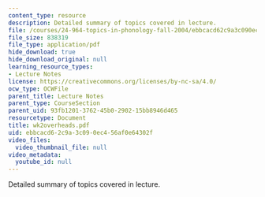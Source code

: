 ```yaml
---
content_type: resource
description: Detailed summary of topics covered in lecture.
file: /courses/24-964-topics-in-phonology-fall-2004/ebbcacd62c9a3c090ec456af0e64302f_wk2overheads.pdf
file_size: 838319
file_type: application/pdf
hide_download: true
hide_download_original: null
learning_resource_types:
- Lecture Notes
license: https://creativecommons.org/licenses/by-nc-sa/4.0/
ocw_type: OCWFile
parent_title: Lecture Notes
parent_type: CourseSection
parent_uid: 93fb1201-3762-45b0-2902-15bb8946d465
resourcetype: Document
title: wk2overheads.pdf
uid: ebbcacd6-2c9a-3c09-0ec4-56af0e64302f
video_files:
  video_thumbnail_file: null
video_metadata:
  youtube_id: null
---
```

Detailed summary of topics covered in lecture.